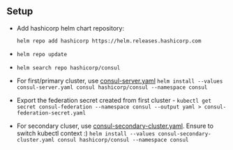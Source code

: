 ## Setup

- Add hashicorp helm chart repository:
    
    `helm repo add hashicorp https://helm.releases.hashicorp.com`
    
- `helm repo update`
- `helm search repo hashicorp/consul`    
- For first/primary cluster, use [consul-server.yaml](./consul-server.yaml)
    `helm install --values consul-server.yaml consul hashicorp/consul --namespace consul`
- Export the federation secret created from first cluster - 
    `kubectl get secret consul-federation --namespace consul --output yaml > consul-federation-secret.yaml`
- For secondary cluser, use [consul-secondary-cluster.yaml](./consul-secondary-cluster.yaml). Ensure to switch kubectl context :)
    `helm install --values consul-secondary-cluster.yaml consul hashicorp/consul --namespace consul`